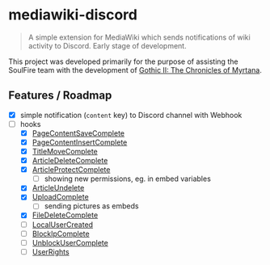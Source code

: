 # mediawiki-discord

> A simple extension for MediaWiki which sends notifications of wiki activity to Discord. Early stage of development.

This project was developed primarily for the purpose of assisting the SoulFire team with the development of [Gothic II: The Chronicles of Myrtana](https://kronikimyrtany.pl/en).

## Features / Roadmap 

- [x] simple notification (`content` key) to Discord channel with Webhook 
- [ ] hooks
  - [x] [PageContentSaveComplete](https://www.mediawiki.org/wiki/Manual:Hooks/PageContentSaveComplete)
  - [x] [PageContentInsertComplete](https://www.mediawiki.org/wiki/Manual:Hooks/PageContentInsertComplete)
  - [x] [TitleMoveComplete](https://www.mediawiki.org/wiki/Manual:Hooks/TitleMoveComplete)
  - [x] [ArticleDeleteComplete](https://www.mediawiki.org/wiki/Manual:Hooks/ArticleDeleteComplete)
  - [x] [ArticleProtectComplete](https://www.mediawiki.org/wiki/Manual:Hooks/ArticleProtectComplete)
    - [ ] showing new permissions, eg. in embed variables
  - [x] [ArticleUndelete](https://www.mediawiki.org/wiki/Manual:Hooks/ArticleUndelete)
  - [x] [UploadComplete](https://www.mediawiki.org/wiki/Manual:Hooks/UploadComplete)
    - [ ] sending pictures as embeds
  - [x] [FileDeleteComplete](https://www.mediawiki.org/wiki/Manual:Hooks/FileDeleteComplete)
  - [ ] [LocalUserCreated](https://www.mediawiki.org/wiki/Manual:Hooks/LocalUserCreated)
  - [ ] [BlockIpComplete](https://www.mediawiki.org/wiki/Manual:Hooks/BlockIpComplete)
  - [ ] [UnblockUserComplete](https://www.mediawiki.org/wiki/Manual:Hooks/UnblockUserComplete)
  - [ ] [UserRights](https://www.mediawiki.org/wiki/Manual:Hooks/UserRights)
